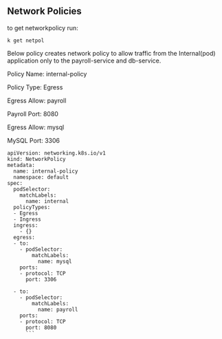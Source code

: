 ## Network Policies

to get networkpolicy run:

```
k get netpol
```


Below policy creates network policy to allow traffic from the Internal(pod) application only to the payroll-service and db-service.



Policy Name: internal-policy

Policy Type: Egress

Egress Allow: payroll

Payroll Port: 8080

Egress Allow: mysql

MySQL Port: 3306

```
apiVersion: networking.k8s.io/v1
kind: NetworkPolicy
metadata:
  name: internal-policy
  namespace: default
spec:
  podSelector:
    matchLabels:
      name: internal
  policyTypes:
  - Egress
  - Ingress
  ingress:
    - {}
  egress:
  - to:
    - podSelector:
        matchLabels:
          name: mysql
    ports:
    - protocol: TCP
      port: 3306

  - to:
    - podSelector:
        matchLabels:
          name: payroll
    ports:
    - protocol: TCP
      port: 8080
      ```